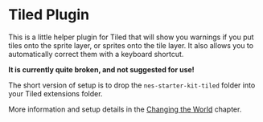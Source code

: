 # Tiled Plugin

This is a little helper plugin for Tiled that will show you warnings if you put tiles onto the sprite
layer, or sprites onto the tile layer. It also allows you to automatically correct them with a keyboard
shortcut.

**It is currently quite broken, and not suggested for use!**

The short version of setup is to drop the `nes-starter-kit-tiled` folder into your Tiled extensions folder. 

More information and setup details in the [Changing the World](../../guide/section_2/changing_the_world.md) chapter.